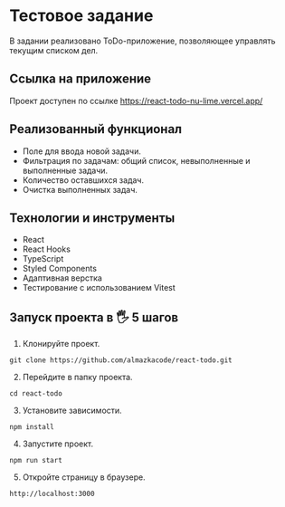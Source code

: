 # Тестовое задание

В задании реализовано ToDo-приложение, позволяющее управлять текущим списком дел.

## Ссылка на приложение

Проект доступен по ссылке https://react-todo-nu-lime.vercel.app/

## Реализованный функционал

- Поле для ввода новой задачи.
- Фильтрация по задачам: общий список, невыполненные и выполненные задачи.
- Количество оставшихся задач.
- Очистка выполненных задач.

## Технологии и инструменты

- React
- React Нooks
- TypeScript
- Styled Components
- Адаптивная верстка
- Тестирование с использованием Vitest

## Запуск проекта в 🖐 5 шагов

1. Клонируйте проект.

```
git clone https://github.com/almazkacode/react-todo.git
```

2. Перейдите в папку проекта.

```
cd react-todo
```

3. Установите зависимости.

```
npm install
```

4. Запустите проект.

```
npm run start
```

5. Откройте страницу в браузере.

```
http://localhost:3000
```
